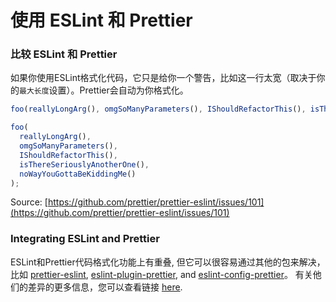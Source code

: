 # 使用 ESLint 和 Prettier


### 比较 ESLint 和 Prettier

如果你使用ESLint格式化代码，它只是给你一个警告，比如这一行太宽（取决于你的`最大长度`设置）。Prettier会自动为你格式化。

```javascript
foo(reallyLongArg(), omgSoManyParameters(), IShouldRefactorThis(), isThereSeriouslyAnotherOne(), noWayYouGottaBeKiddingMe());
```

```javascript
foo(
  reallyLongArg(),
  omgSoManyParameters(),
  IShouldRefactorThis(),
  isThereSeriouslyAnotherOne(),
  noWayYouGottaBeKiddingMe()
);
```

Source: [https://github.com/prettier/prettier-eslint/issues/101](https://github.com/prettier/prettier-eslint/issues/101)

### Integrating ESLint and Prettier

ESLint和Prettier代码格式化功能上有重叠, 但它可以很容易通过其他的包来解决，比如 [prettier-eslint](https://github.com/prettier/prettier-eslint), [eslint-plugin-prettier](https://github.com/prettier/eslint-plugin-prettier), and [eslint-config-prettier](https://github.com/prettier/eslint-config-prettier)。 有关他们的差异的更多信息，您可以查看链接 [here](https://stackoverflow.com/questions/44690308/whats-the-difference-between-prettier-eslint-eslint-plugin-prettier-and-eslint).
